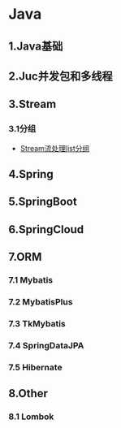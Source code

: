 # Java


## 1.Java基础


## 2.Juc并发包和多线程


## 3.Stream

### 3.1分组
- [Stream流处理list分组](/md/Java/Stream/分组/Stream流处理list分组.md "Stream流处理list分组")


## 4.Spring


## 5.SpringBoot


## 6.SpringCloud

## 7.ORM

### 7.1 Mybatis

### 7.2 MybatisPlus

### 7.3 TkMybatis

### 7.4 SpringDataJPA

### 7.5 Hibernate

## 8.Other

### 8.1 Lombok




